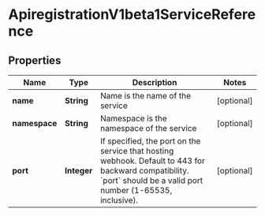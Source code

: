 

# ApiregistrationV1beta1ServiceReference

## Properties

Name | Type | Description | Notes
------------ | ------------- | ------------- | -------------
**name** | **String** | Name is the name of the service |  [optional]
**namespace** | **String** | Namespace is the namespace of the service |  [optional]
**port** | **Integer** | If specified, the port on the service that hosting webhook. Default to 443 for backward compatibility. &#x60;port&#x60; should be a valid port number (1-65535, inclusive). |  [optional]



